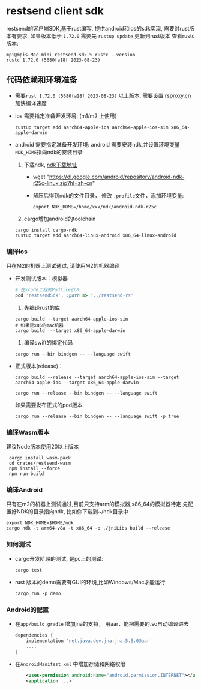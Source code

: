 restsend client sdk
=====

restsend的客户端SDK,基于rust编写, 提供android和ios的sdk实现, 需要对rust版本有要求, 如果版本低于 `1.72.0` 需要先 `rustup update` 更新到rust版本
查看rustc版本:
```shell
mpi@mpis-Mac-mini restsend-sdk % rustc --version
rustc 1.72.0 (5680fa18f 2023-08-23)
```

## 代码依赖和环境准备

- 需要`rust 1.72.0 (5680fa18f 2023-08-23)` 以上版本, 需要设置 [rsproxy.cn](https://rsproxy.cn) 加快编译速度
- ios 需要指定准备开发环境: (m1/m2 上使用)

    ```shell
    rustup target add aarch64-apple-ios aarch64-apple-ios-sim x86_64-apple-darwin
    ```

- android 需要指定准备开发环境:
   android 需要安装ndk,并设置环境变量`NDK_HOME`指向ndk的安装目录
   1. 下载ndk, [ndk下载地址](https://developer.android.com/ndk/downloads?hl=zh-cn)
        - wget "<https://dl.google.com/android/repository/android-ndk-r25c-linux.zip?hl=zh-cn>"
        - 解压后得到ndk的文件目录， 修改 `.profile`文件，添加环境变量:

            ```shell
            export NDK_HOME=/home/xxx/ndk/android-ndk-r25c
            ```

   2. cargo增加android的toolchain

    ```shell
    cargo install cargo-ndk
    rustup target add aarch64-linux-android x86_64-linux-android
    ```

### 编译ios

只在M2的机器上测试通过, 请使用M2的机器编译
- 开发测试版本：模拟器
    ```ruby
    # 在xcode工程的Podfile引入
    pod 'restsendSdk', :path => '../restsend-rs'
    ```
    1. 先编译rust的库
    ```shell
    cargo build --target aarch64-apple-ios-sim
    # 如果是x86的mac机器
    cargo build  --target x86_64-apple-darwin 
    ```
    1. 编译swift的绑定代码
    ```shell
    cargo run --bin bindgen -- --language swift
    ```
    
- 正式版本(release)：

    ```shell
    cargo build --release --target aarch64-apple-ios-sim --target aarch64-apple-ios --target x86_64-apple-darwin

    cargo run --release --bin bindgen -- --language swift
    ```
    如果需要发布正式的pod版本
    ```shell
    cargo run --release --bin bindgen -- --language swift -p true
    ```

### 编译Wasm版本
建议Node版本使用20以上版本
```shell
 cargo install wasm-pack
 cd crates/restsend-wasm
 npm install --force
 npm run build
```


### 编译Android

只有在m2的机器上测试通过,目前只支持arm的模拟器,x86_64的模拟器待定
先配置好NDK的目录指向ndk, 比如你下载到~/ndk目录中

```shell
export NDK_HOME=$HOME/ndk
cargo ndk -t arm64-v8a -t x86_64 -o ./jniLibs build --release

```

### 如何测试

- cargo开发阶段的测试, 是pc上的测试:
    ```shell
    cargo test
    ```
- rust 版本的demo需要有GUI的环境,比如Windows/Mac才能运行
    ```shell
    cargo run -p demo
    ```
### Android的配置

- 在`app/build.gradle` 增加jna的支持， 用aar，能把需要的.so自动编译进去

    ```gradle
    dependencies {
        implementation 'net.java.dev.jna:jna:5.5.0@aar'
        ....
    }
    ```

- 在`AndroidManifest.xml` 中增加存储和网络权限

    ```xml
        <uses-permission android:name="android.permission.INTERNET"></uses-permission>
        <application ...>
    ```